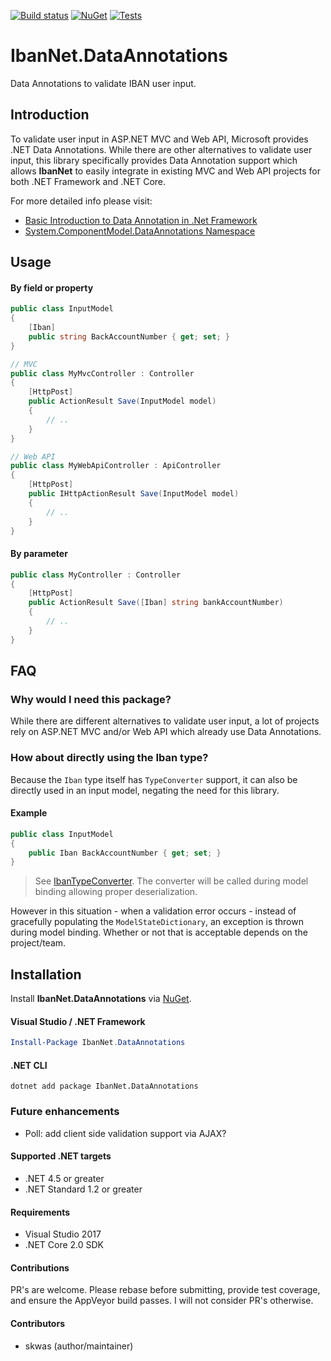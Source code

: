 ﻿[![Build status](https://ci.appveyor.com/api/projects/status/469oo89bngrkgh2l?svg=true)](https://ci.appveyor.com/project/skwasjer/ibannet)
[![NuGet](https://img.shields.io/nuget/v/IbanNet.svg)](https://www.nuget.org/packages/IbanNet/)
[![Tests](https://img.shields.io/appveyor/tests/skwasjer/IbanNet.svg)](https://ci.appveyor.com/project/skwasjer/ibannet/build/tests)

# IbanNet.DataAnnotations

Data Annotations to validate IBAN user input.

## Introduction

To validate user input in ASP.NET MVC and Web API, Microsoft provides .NET Data Annotations. 
While there are other alternatives to validate user input, this library specifically provides Data Annotation support which allows **IbanNet** to easily integrate in existing MVC and Web API projects for both .NET Framework and .NET Core.

For more detailed info please visit:
- [Basic Introduction to Data Annotation in .Net Framework](https://code.msdn.microsoft.com/Basic-Introduction-to-Data-244734a4)
- [System.ComponentModel.DataAnnotations Namespace](https://msdn.microsoft.com/en-US/library/System.ComponentModel.DataAnnotations.aspx)

## Usage

#### By field or property ####

```csharp
public class InputModel
{	
	[Iban]
	public string BackAccountNumber { get; set; }
}

// MVC
public class MyMvcController : Controller
{
	[HttpPost]
	public ActionResult Save(InputModel model)
	{
		// ..
	}
}

// Web API
public class MyWebApiController : ApiController
{
	[HttpPost]
	public IHttpActionResult Save(InputModel model)
	{
		// ..
	}
}

```

#### By parameter ####

```csharp
public class MyController : Controller
{
	[HttpPost]
	public ActionResult Save([Iban] string bankAccountNumber)
	{
		// ..
	}
}
```


## FAQ
### Why would I need this package?

While there are different alternatives to validate user input, a lot of projects rely on ASP.NET MVC and/or Web API which already use Data Annotations.

### How about directly using the Iban type?

Because the `Iban` type itself has `TypeConverter` support, it can also be directly used in an input model, negating the need for this library.

#### Example ####

```csharp
public class InputModel
{	
	public Iban BackAccountNumber { get; set; }
}
```

> See [IbanTypeConverter](../IbanNet/IbanTypeConverter.cs). The converter will be called during model binding allowing proper deserialization.

However in this situation - when a validation error occurs - instead of gracefully populating the `ModelStateDictionary`, an exception is thrown during model binding. Whether or not that is acceptable depends on the project/team.

## Installation

Install **IbanNet.DataAnnotations** via [NuGet](https://www.nuget.org/packages/IbanNet.DataAnnotations/).

#### Visual Studio / .NET Framework
```powershell
Install-Package IbanNet.DataAnnotations
```

#### .NET CLI
```
dotnet add package IbanNet.DataAnnotations
```

### Future enhancements
- Poll: add client side validation support via AJAX?

#### Supported .NET targets
- .NET 4.5 or greater
- .NET Standard 1.2 or greater

#### Requirements
- Visual Studio 2017
- .NET Core 2.0 SDK

#### Contributions
PR's are welcome. Please rebase before submitting, provide test coverage, and ensure the AppVeyor build passes. I will not consider PR's otherwise.

#### Contributors
- skwas (author/maintainer)

